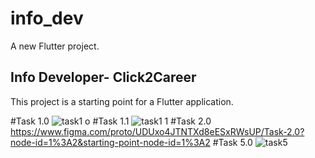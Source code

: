 # info_dev

A new Flutter project.

## Info Developer- Click2Career

This project is a starting point for a Flutter application.

#Task 1.0
![task1 o](https://user-images.githubusercontent.com/48079501/193443411-e71a8a72-2dfc-4434-b25a-5dcdffef3302.jpg)
#Task 1.1
![task1 1](https://user-images.githubusercontent.com/48079501/193443295-8510779c-a0e3-4017-85da-074e69037a29.jpg)
#Task 2.0
https://www.figma.com/proto/UDUxo4JTNTXd8eESxRWsUP/Task-2.0?node-id=1%3A2&starting-point-node-id=1%3A2
#Task 5.0
![task5](https://user-images.githubusercontent.com/48079501/195982953-ccede538-8b69-4faa-86f0-d83cb9413316.gif)
